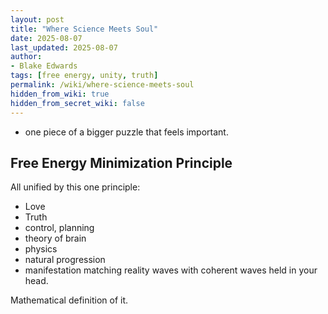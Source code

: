 ```yaml
---
layout: post
title: "Where Science Meets Soul"
date: 2025-08-07
last_updated: 2025-08-07
author:
- Blake Edwards
tags: [free energy, unity, truth]
permalink: /wiki/where-science-meets-soul
hidden_from_wiki: true
hidden_from_secret_wiki: false
---
```


- one piece of a bigger puzzle that feels important.

## Free Energy Minimization Principle

All unified by this one principle:
- Love
- Truth
- control, planning
- theory of brain
- physics
- natural progression
- manifestation matching reality waves with coherent waves held in your head.

Mathematical definition of it.
